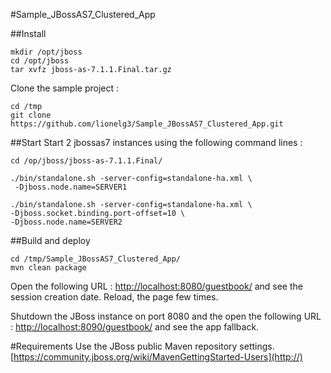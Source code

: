 #Sample_JBossAS7_Clustered_App

##Install

	mkdir /opt/jboss
	cd /opt/jboss
	tar xvfz jboss-as-7.1.1.Final.tar.gz
	
Clone the sample project :

	cd /tmp
	git clone https://github.com/lionelg3/Sample_JBossAS7_Clustered_App.git


##Start
Start 2 jbossas7 instances using the following command lines :

	cd /op/jboss/jboss-as-7.1.1.Final/

	./bin/standalone.sh -server-config=standalone-ha.xml \
	 -Djboss.node.name=SERVER1
	 
	./bin/standalone.sh -server-config=standalone-ha.xml \
	-Djboss.socket.binding.port-offset=10 \
	-Djboss.node.name=SERVER2
	
##Build and deploy

	cd /tmp/Sample_JBossAS7_Clustered_App/
	mvn clean package
	
Open the following URL : [http://localhost:8080/guestbook/](http://) and see the session creation date.
Reload, the page few times.

Shutdown the JBoss instance on port 8080 and the open the following URL : [http://localhost:8090/guestbook/](http://) and see the app fallback.

#Requirements
Use the JBoss public Maven repository settings.
[https://community.jboss.org/wiki/MavenGettingStarted-Users](http://)

	
	